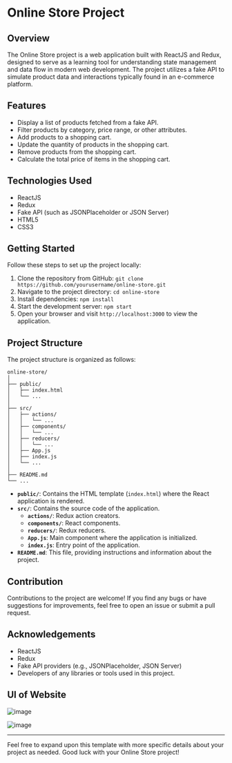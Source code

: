 # Online Store Project

## Overview
The Online Store project is a web application built with ReactJS and Redux, designed to serve as a learning tool for understanding state management and data flow in modern web development. The project utilizes a fake API to simulate product data and interactions typically found in an e-commerce platform.

## Features
- Display a list of products fetched from a fake API.
- Filter products by category, price range, or other attributes.
- Add products to a shopping cart.
- Update the quantity of products in the shopping cart.
- Remove products from the shopping cart.
- Calculate the total price of items in the shopping cart.

## Technologies Used
- ReactJS
- Redux
- Fake API (such as JSONPlaceholder or JSON Server)
- HTML5
- CSS3

## Getting Started
Follow these steps to set up the project locally:

1. Clone the repository from GitHub: `git clone https://github.com/yourusername/online-store.git`
2. Navigate to the project directory: `cd online-store`
3. Install dependencies: `npm install`
4. Start the development server: `npm start`
5. Open your browser and visit `http://localhost:3000` to view the application.

## Project Structure
The project structure is organized as follows:

```
online-store/
│
├── public/
│   ├── index.html
│   └── ...
│
├── src/
│   ├── actions/
│   │   └── ...
│   ├── components/
│   │   └── ...
│   ├── reducers/
│   │   └── ...
│   ├── App.js
│   ├── index.js
│   └── ...
│
├── README.md
└── ...
```

- **`public/`**: Contains the HTML template (`index.html`) where the React application is rendered.
- **`src/`**: Contains the source code of the application.
  - **`actions/`**: Redux action creators.
  - **`components/`**: React components.
  - **`reducers/`**: Redux reducers.
  - **`App.js`**: Main component where the application is initialized.
  - **`index.js`**: Entry point of the application.
- **`README.md`**: This file, providing instructions and information about the project.

## Contribution
Contributions to the project are welcome! If you find any bugs or have suggestions for improvements, feel free to open an issue or submit a pull request.

## Acknowledgements
- ReactJS
- Redux
- Fake API providers (e.g., JSONPlaceholder, JSON Server)
- Developers of any libraries or tools used in this project.

## UI of Website
![image](https://github.com/vedant185raut/Online_store/assets/105361526/97e82e77-6cfc-468c-81a0-bbe8f8c1f3ce)

![image](https://github.com/vedant185raut/Online_store/assets/105361526/993072cf-11b8-4bcd-8234-827ab04a6ad4)

--- 

Feel free to expand upon this template with more specific details about your project as needed. Good luck with your Online Store project!
